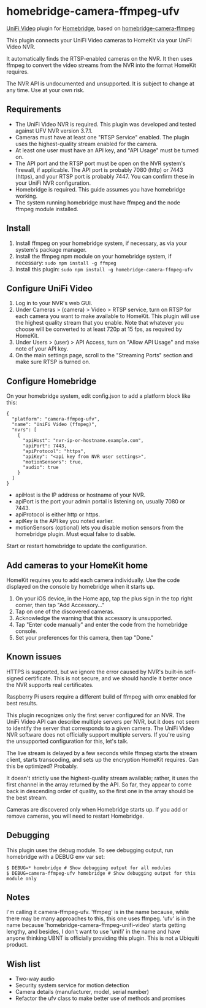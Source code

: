# homebridge-camera-ffmpeg-ufv

[UniFi Video](https://www.ubnt.com/unifi-video/unifi-nvr/) plugin for [Homebridge](https://github.com/nfarina/homebridge), based on [homebridge-camera-ffmpeg](https://github.com/KhaosT/homebridge-camera-ffmpeg)

This plugin connects your UniFi Video cameras to HomeKit via your UniFi Video NVR.

It automatically finds the RTSP-enabled cameras on the NVR. It then uses ffmpeg to convert the video streams from the NVR into the format HomeKit requires.

The NVR API is undocumented and unsupported. It is subject to change at any time. Use at your own risk.

## Requirements

- The UniFi Video NVR is required. This plugin was developed and tested against UFV NVR version 3.7.1.
- Cameras must have at least one "RTSP Service" enabled. The plugin uses the highest-quality stream enabled for the camera.
- At least one user must have an API key, and "API Usage" must be turned on.
- The API port and the RTSP port must be open on the NVR system's firewall, if applicable. The API port is probably 7080 (http) or 7443 (https), and your RTSP port is probably 7447. You can confirm these in your UniFi NVR configuration.
- Homebridge is required. This guide assumes you have homebridge working.
- The system running homebridge must have ffmpeg and the node ffmpeg module installed.

## Install

1. Install ffmpeg on your homebridge system, if necessary, as via your system's package manager.
2. Install the ffmpeg npm module on your homebridge system, if necessary: `sudo npm install -g ffmpeg`
3. Install this plugin: `sudo npm install -g homebridge-camera-ffmpeg-ufv`

## Configure UniFi Video

1. Log in to your NVR's web GUI.
2. Under Cameras > (camera) > Video > RTSP service, turn on RTSP for each camera you want to make available to HomeKit. This plugin will use the highest quality stream that you enable. Note that whatever you choose will be converted to at least 720p at 15 fps, as required by HomeKit.
3. Under Users > (user) > API Access, turn on "Allow API Usage" and make note of your API key.
4. On the main settings page, scroll to the "Streaming Ports" section and make sure RTSP is turned on. 

## Configure Homebridge

On your homebridge system, edit config.json to add a platform block like this:

```
{
  "platform": "camera-ffmpeg-ufv",
  "name": "UniFi Video (ffmpeg)",
  "nvrs": [
    {
      "apiHost": "nvr-ip-or-hostname.example.com",
      "apiPort": 7443,
      "apiProtocol": "https",
      "apiKey": "<api key from NVR user settings>",
      "motionSensors": true,
      "audio": true
    }
  ]
}
```
- apiHost is the IP address or hostname of your NVR.
- apiPort is the port your admin portal is listening on, usually 7080 or 7443.
- apiProtocol is either http or https.
- apiKey is the API key you noted earlier.
- motionSensors (optional) lets you disable motion sensors from the homebridge plugin. Must equal false to disable.

Start or restart homebridge to update the configuration.

## Add cameras to your HomeKit home

HomeKit requires you to add each camera individually. Use the code displayed on the console by homebridge when it starts up.

1. On your iOS device, in the Home app, tap the plus sign in the top right corner, then tap "Add Accessory…"
2. Tap on one of the discovered cameras.
3. Acknowledge the warning that this accessory is unsupported.
4. Tap "Enter code manually" and enter the code from the homebridge console.
5. Set your preferences for this camera, then tap "Done."

## Known issues

HTTPS is supported, but we ignore the error caused by NVR's built-in self-signed certificate. This is not secure, and we should handle it better once the NVR supports real certificates.

Raspberry Pi users require a different build of ffmpeg with omx enabled for best results.

This plugin recognizes only the first server configured for an NVR. The UniFi Video API can describe multiple servers per NVR, but it does not seem to identify the server that corresponds to a given camera. The UniFi Video NVR software does not officially support multiple servers. If you're using the unsupported configuration for this, let's talk.

The live stream is delayed by a few seconds while ffmpeg starts the stream client, starts transcoding, and sets up the encryption HomeKit requires. Can this be optimized? Probably.

It doesn't strictly use the highest-quality stream available; rather, it uses the first channel in the array returned by the API. So far, they appear to come back in descending order of quality, so the first one in the array should be the best stream.

Cameras are discovered only when Homebridge starts up. If you add or remove cameras, you will need to restart Homebridge.

## Debugging

This plugin uses the debug module. To see debugging output, run homebridge with a DEBUG env var set:
```
$ DEBUG=* homebridge # Show debugging output for all modules
$ DEBUG=camera-ffmpeg-ufv homebridge # Show debugging output for this module only
```

## Notes

I'm calling it camera-ffmpeg-ufv. 'ffmpeg' is in the name because, while there may be many approaches to this, this one uses ffmpeg. 'ufv' is in the name because 'homebridge-camera-ffmpeg-unifi-video' starts getting lengthy, and besides, I don't want to use 'unifi' in the name and have anyone thinking UBNT is officially providing this plugin. This is not a Ubiquiti product.

## Wish list

- Two-way audio
- Security system service for motion detection
- Camera details (manufacturer, model, serial number)
- Refactor the ufv class to make better use of methods and promises
